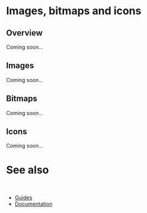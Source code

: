 # Images, bitmaps and icons

## Overview

Coming soon...

## Images

Coming soon...

## Bitmaps

Coming soon...

## Icons

Coming soon...

# See also
​
* [Guides](/docs/documentation/Guides)
* [Documentation](/docs/documentation)
